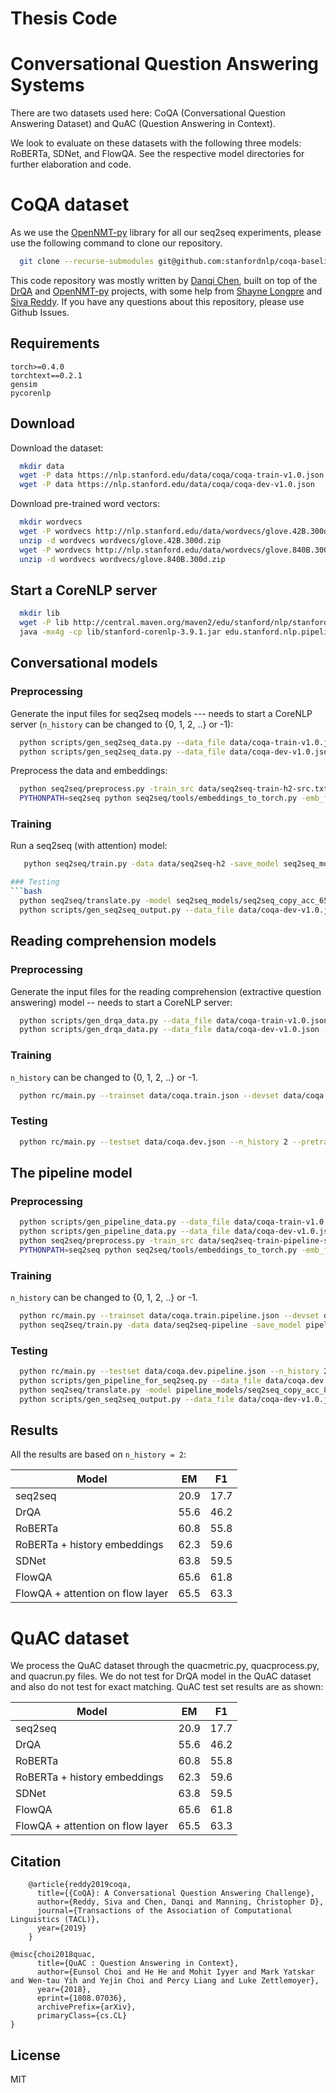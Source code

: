 # Thesis Code

# Conversational Question Answering Systems
There are two datasets used here: CoQA (Conversational Question Answering Dataset) and QuAC (Question Answering in Context). 

We look to evaluate on these datasets with the following three models: RoBERTa, SDNet, and FlowQA. See the respective model directories for further elaboration and code.

# CoQA dataset

As we use the [OpenNMT-py](https://github.com/OpenNMT/OpenNMT-py) library for all our seq2seq experiments, please use the following command to clone our repository.

```bash
  git clone --recurse-submodules git@github.com:stanfordnlp/coqa-baselines.git
```

This code repository was mostly written by [Danqi Chen](https://github.com/danqi), built on top of the [DrQA](https://github.com/facebookresearch/DrQA) and [OpenNMT-py](https://github.com/OpenNMT/OpenNMT-py) projects, with some help from [Shayne Longpre](https://github.com/Shayne13/) and [Siva Reddy](https://github.com/sivareddyg). If you have any questions about this repository, please use Github Issues.


## Requirements
```
torch>=0.4.0
torchtext==0.2.1
gensim
pycorenlp
```

## Download
Download the dataset:
```bash
  mkdir data
  wget -P data https://nlp.stanford.edu/data/coqa/coqa-train-v1.0.json
  wget -P data https://nlp.stanford.edu/data/coqa/coqa-dev-v1.0.json
```

Download pre-trained word vectors:
```bash
  mkdir wordvecs
  wget -P wordvecs http://nlp.stanford.edu/data/wordvecs/glove.42B.300d.zip
  unzip -d wordvecs wordvecs/glove.42B.300d.zip
  wget -P wordvecs http://nlp.stanford.edu/data/wordvecs/glove.840B.300d.zip
  unzip -d wordvecs wordvecs/glove.840B.300d.zip
```

## Start a CoreNLP server

```bash
  mkdir lib
  wget -P lib http://central.maven.org/maven2/edu/stanford/nlp/stanford-corenlp/3.9.1/stanford-corenlp-3.9.1.jar
  java -mx4g -cp lib/stanford-corenlp-3.9.1.jar edu.stanford.nlp.pipeline.StanfordCoreNLPServer -port 9000 -timeout 15000
```

## Conversational models
### Preprocessing
Generate the input files for seq2seq models --- needs to start a CoreNLP server (`n_history` can be changed to {0, 1, 2, ..} or -1):
```bash
  python scripts/gen_seq2seq_data.py --data_file data/coqa-train-v1.0.json --n_history 2 --lower --output_file data/seq2seq-train-h2
  python scripts/gen_seq2seq_data.py --data_file data/coqa-dev-v1.0.json --n_history 2 --lower --output_file data/seq2seq-dev-h2
```

Preprocess the data and embeddings:
```bash
  python seq2seq/preprocess.py -train_src data/seq2seq-train-h2-src.txt -train_tgt data/seq2seq-train-h2-tgt.txt -valid_src data/seq2seq-dev-h2-src.txt -valid_tgt data/seq2seq-dev-h2-tgt.txt -save_data data/seq2seq-h2 -lower -dynamic_dict -src_seq_length 10000
  PYTHONPATH=seq2seq python seq2seq/tools/embeddings_to_torch.py -emb_file_enc wordvecs/glove.42B.300d.txt -emb_file_dec wordvecs/glove.42B.300d.txt -dict_file data/seq2seq-h2.vocab.pt -output_file data/seq2seq-h2.embed
```

### Training
Run a seq2seq (with attention) model:
```bash
   python seq2seq/train.py -data data/seq2seq-h2 -save_model seq2seq_models/seq2seq -word_vec_size 300 -pre_word_vecs_enc data/seq2seq-h2.embed.enc.pt -pre_word_vecs_dec data/seq2seq-h2.embed.dec.pt -epochs 50 -gpuid 0 -seed 123

### Testing
```bash
  python seq2seq/translate.py -model seq2seq_models/seq2seq_copy_acc_65.49_ppl_4.71_e15.pt -src data/seq2seq-dev-h2-src.txt -output seq2seq_models/pred.txt -replace_unk -verbose -gpu 0
  python scripts/gen_seq2seq_output.py --data_file data/coqa-dev-v1.0.json --pred_file seq2seq_models/pred.txt --output_file seq2seq_models/seq2seq_copy.prediction.json
```


## Reading comprehension models
### Preprocessing
Generate the input files for the reading comprehension (extractive question answering) model -- needs to start a CoreNLP server:
```bash
  python scripts/gen_drqa_data.py --data_file data/coqa-train-v1.0.json --output_file coqa.train.json
  python scripts/gen_drqa_data.py --data_file data/coqa-dev-v1.0.json --output_file coqa.dev.json
```

### Training
`n_history` can be changed to {0, 1, 2, ..} or -1.
```bash
  python rc/main.py --trainset data/coqa.train.json --devset data/coqa.dev.json --n_history 2 --dir rc_models --embed_file wordvecs/glove.840B.300d.txt
```


### Testing
```bash
  python rc/main.py --testset data/coqa.dev.json --n_history 2 --pretrained rc_models
```

## The pipeline model
### Preprocessing
```bash
  python scripts/gen_pipeline_data.py --data_file data/coqa-train-v1.0.json --output_file1 data/coqa.train.pipeline.json --output_file2 data/seq2seq-train-pipeline
  python scripts/gen_pipeline_data.py --data_file data/coqa-dev-v1.0.json --output_file1 data/coqa.dev.pipeline.json --output_file2 data/seq2seq-dev-pipeline
  python seq2seq/preprocess.py -train_src data/seq2seq-train-pipeline-src.txt -train_tgt data/seq2seq-train-pipeline-tgt.txt -valid_src data/seq2seq-dev-pipeline-src.txt -valid_tgt data/seq2seq-dev-pipeline-tgt.txt -save_data data/seq2seq-pipeline -lower -dynamic_dict -src_seq_length 10000
  PYTHONPATH=seq2seq python seq2seq/tools/embeddings_to_torch.py -emb_file_enc wordvecs/glove.42B.300d.txt -emb_file_dec wordvecs/glove.42B.300d.txt -dict_file data/seq2seq-pipeline.vocab.pt -output_file data/seq2seq-pipeline.embed
```

### Training
`n_history` can be changed to {0, 1, 2, ..} or -1.
```bash
  python rc/main.py --trainset data/coqa.train.pipeline.json --devset data/coqa.dev.pipeline.json --n_history 2 --dir pipeline_models --embed_file wordvecs/glove.840B.300d.txt --predict_raw_text n
  python seq2seq/train.py -data data/seq2seq-pipeline -save_model pipeline_models/seq2seq_copy -copy_attn -reuse_copy_attn -word_vec_size 300 -pre_word_vecs_enc data/seq2seq-pipeline.embed.enc.pt -pre_word_vecs_dec data/seq2seq-pipeline.embed.dec.pt -epochs 50 -gpuid 0 -seed 123
```

### Testing
```bash
  python rc/main.py --testset data/coqa.dev.pipeline.json --n_history 2 --pretrained pipeline_models
  python scripts/gen_pipeline_for_seq2seq.py --data_file data/coqa.dev.pipeline.json --output_file pipeline_models/pipeline-seq2seq-src.txt --pred_file pipeline_models/predictions.json
  python seq2seq/translate.py -model pipeline_models/seq2seq_copy_acc_85.00_ppl_2.18_e16.pt -src pipeline_models/pipeline-seq2seq-src.txt -output pipeline_models/pred.txt -replace_unk -verbose -gpu 0
  python scripts/gen_seq2seq_output.py --data_file data/coqa-dev-v1.0.json --pred_file pipeline_models/pred.txt --output_file pipeline_models/pipeline.prediction.json
```

## Results

All the results are based on `n_history = 2`:

| Model  | EM | F1 |
| ------------- | ------------- | ------------- |
| seq2seq | 20.9 | 17.7 |
| DrQA | 55.6 | 46.2 |
| RoBERTa | 60.8 | 55.8 |
| RoBERTa + history embeddings | 62.3 | 59.6 |
| SDNet | 63.8 | 59.5 |
| FlowQA | 65.6 | 61.8 |
| FlowQA + attention on flow layer | 65.5 | 63.3 |

# QuAC dataset

We process the QuAC dataset through the quacmetric.py, quacprocess.py, and quacrun.py files. We do not test for DrQA model in the QuAC dataset and also do not test for exact matching. QuAC test set results are as shown:

| Model  | EM | F1 |
| ------------- | ------------- | ------------- |
| seq2seq | 20.9 | 17.7 |
| DrQA | 55.6 | 46.2 |
| RoBERTa | 60.8 | 55.8 |
| RoBERTa + history embeddings | 62.3 | 59.6 |
| SDNet | 63.8 | 59.5 |
| FlowQA | 65.6 | 61.8 |
| FlowQA + attention on flow layer | 65.5 | 63.3 |


## Citation

```
    @article{reddy2019coqa,
      title={{CoQA}: A Conversational Question Answering Challenge},
      author={Reddy, Siva and Chen, Danqi and Manning, Christopher D},
      journal={Transactions of the Association of Computational Linguistics (TACL)},
      year={2019}
    }

@misc{choi2018quac,
      title={QuAC : Question Answering in Context}, 
      author={Eunsol Choi and He He and Mohit Iyyer and Mark Yatskar and Wen-tau Yih and Yejin Choi and Percy Liang and Luke Zettlemoyer},
      year={2018},
      eprint={1808.07036},
      archivePrefix={arXiv},
      primaryClass={cs.CL}
}
```

## License
MIT

